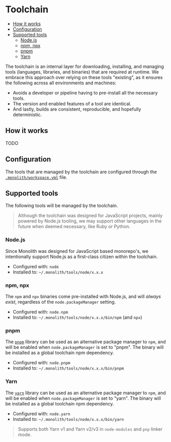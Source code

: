 # Toolchain

- [How it works](#how-it-works)
- [Configuration](#configuration)
- [Supported tools](#supported-tools)
  - [Node.js](#nodejs)
  - [npm, npx](#npm-npx)
  - [pnpm](#pnpm)
  - [Yarn](#yarn)

The toolchain is an internal layer for downloading, installing, and managing tools (languages,
libraries, and binaries) that are required at runtime. We embrace this approach over relying on
these tools "existing", as it ensures the following across all environments and machines:

- Avoids a developer or pipeline having to pre-install all the necessary tools.
- The version and enabled features of a tool are identical.
- And lastly, builds are consistent, reproducible, and hopefully deterministic.

## How it works

TODO

## Configuration

The tools that are managed by the toolchain are configured through the
[`.monolith/workspace.yml`](./workspace.md#workspaceyml) file.

## Supported tools

The following tools will be managed by the toolchain.

> Although the toolchain was designed for JavaScript projects, mainly powered by Node.js tooling, we
> may support other languages in the future when deemed necessary, like Ruby or Python.

### Node.js

Since Monolith was designed for JavaScript based monorepo's, we intentionally support Node.js as a
first-class citizen within the toolchain.

- Configured with: `node`
- Installed to: `~/.monolith/tools/node/x.x.x`

### npm, npx

The `npm` and `npx` binaries come pre-installed with Node.js, and will _always exist_, regardless of
the `node.packageManager` setting.

- Configured with: `node.npm`
- Installed to: `~/.monolith/tools/node/x.x.x/bin/npm` (and `npx`)

### pnpm

The [`pnpm`](https://pnpm.io) library can be used as an alternative package manager to `npm`, and
will be enabled when `node.packageManager` is set to "pnpm". The binary will be installed as a
global toolchain npm dependency.

- Configured with: `node.pnpm`
- Installed to: `~/.monolith/tools/node/x.x.x/bin/pnpm`

### Yarn

The [`yarn`](https://yarnpkg.com) library can be used as an alternative package manager to `npm`,
and will be enabled when `node.packageManager` is set to "yarn". The binary will be installed as a
global toolchain npm dependency.

- Configured with: `node.yarn`
- Installed to: `~/.monolith/tools/node/x.x.x/bin/yarn`

> Supports both Yarn v1 and Yarn v2/v3 in `node-modules` and `pnp` linker mode.
